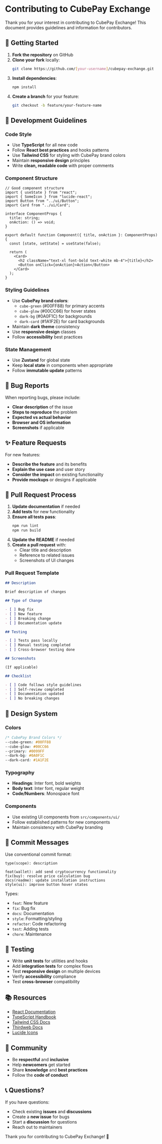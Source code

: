 # Contributing to CubePay Exchange

Thank you for your interest in contributing to CubePay Exchange! This document provides guidelines and information for contributors.

## 🚀 Getting Started

1. **Fork the repository** on GitHub
2. **Clone your fork** locally:
   ```bash
   git clone https://github.com/[your-username]/cubepay-exchange.git
   ```
3. **Install dependencies**:
   ```bash
   npm install
   ```
4. **Create a branch** for your feature:
   ```bash
   git checkout -b feature/your-feature-name
   ```

## 🎯 Development Guidelines

### Code Style

- Use **TypeScript** for all new code
- Follow **React best practices** and hooks patterns
- Use **Tailwind CSS** for styling with CubePay brand colors
- Maintain **responsive design** principles
- Write **clean, readable code** with proper comments

### Component Structure

```tsx
// Good component structure
import { useState } from "react";
import { SomeIcon } from "lucide-react";
import Button from "../ui/Button";
import Card from "../ui/Card";

interface ComponentProps {
  title: string;
  onAction: () => void;
}

export default function Component({ title, onAction }: ComponentProps) {
  const [state, setState] = useState(false);

  return (
    <Card>
      <h2 className="text-xl font-bold text-white mb-4">{title}</h2>
      <Button onClick={onAction}>Action</Button>
    </Card>
  );
}
```

### Styling Guidelines

- Use **CubePay brand colors**:
  - `cube-green` (#00FF88) for primary accents
  - `cube-glow` (#00CC66) for hover states
  - `dark-bg` (#0A0F1C) for backgrounds
  - `dark-card` (#1A1F2E) for card backgrounds
- Maintain **dark theme** consistency
- Use **responsive design** classes
- Follow **accessibility** best practices

### State Management

- Use **Zustand** for global state
- Keep **local state** in components when appropriate
- Follow **immutable update** patterns

## 🐛 Bug Reports

When reporting bugs, please include:

- **Clear description** of the issue
- **Steps to reproduce** the problem
- **Expected vs actual behavior**
- **Browser and OS information**
- **Screenshots** if applicable

## ✨ Feature Requests

For new features:

- **Describe the feature** and its benefits
- **Explain the use case** and user story
- **Consider the impact** on existing functionality
- **Provide mockups** or designs if applicable

## 🔧 Pull Request Process

1. **Update documentation** if needed
2. **Add tests** for new functionality
3. **Ensure all tests pass**:
   ```bash
   npm run lint
   npm run build
   ```
4. **Update the README** if needed
5. **Create a pull request** with:
   - Clear title and description
   - Reference to related issues
   - Screenshots of UI changes

### Pull Request Template

```markdown
## Description

Brief description of changes

## Type of Change

- [ ] Bug fix
- [ ] New feature
- [ ] Breaking change
- [ ] Documentation update

## Testing

- [ ] Tests pass locally
- [ ] Manual testing completed
- [ ] Cross-browser testing done

## Screenshots

(If applicable)

## Checklist

- [ ] Code follows style guidelines
- [ ] Self-review completed
- [ ] Documentation updated
- [ ] No breaking changes
```

## 🎨 Design System

### Colors

```css
/* CubePay Brand Colors */
--cube-green: #00FF88
--cube-glow: #00CC66
--primary: #0099FF
--dark-bg: #0A0F1C
--dark-card: #1A1F2E
```

### Typography

- **Headings**: Inter font, bold weights
- **Body text**: Inter font, regular weight
- **Code/Numbers**: Monospace font

### Components

- Use existing UI components from `src/components/ui/`
- Follow established patterns for new components
- Maintain consistency with CubePay branding

## 📝 Commit Messages

Use conventional commit format:

```
type(scope): description

feat(wallet): add send cryptocurrency functionality
fix(buy): resolve price calculation bug
docs(readme): update installation instructions
style(ui): improve button hover states
```

Types:

- `feat`: New feature
- `fix`: Bug fix
- `docs`: Documentation
- `style`: Formatting/styling
- `refactor`: Code refactoring
- `test`: Adding tests
- `chore`: Maintenance

## 🧪 Testing

- Write **unit tests** for utilities and hooks
- Add **integration tests** for complex flows
- Test **responsive design** on multiple devices
- Verify **accessibility** compliance
- Test **cross-browser** compatibility

## 📚 Resources

- [React Documentation](https://react.dev/)
- [TypeScript Handbook](https://www.typescriptlang.org/docs/)
- [Tailwind CSS Docs](https://tailwindcss.com/docs)
- [Thirdweb Docs](https://portal.thirdweb.com/)
- [Lucide Icons](https://lucide.dev/)

## 🤝 Community

- Be **respectful** and **inclusive**
- Help **newcomers** get started
- Share **knowledge** and **best practices**
- Follow the **code of conduct**

## 📞 Questions?

If you have questions:

- Check existing **issues** and **discussions**
- Create a **new issue** for bugs
- Start a **discussion** for questions
- Reach out to maintainers

Thank you for contributing to CubePay Exchange! 🚀

